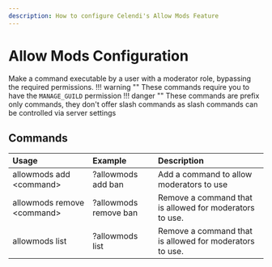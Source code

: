 ```yaml
---
description: How to configure Celendi's Allow Mods Feature
---
```

# Allow Mods Configuration

Make a command executable by a user with a moderator role, bypassing the required permissions.
!!! warning ""
    These commands require you to have the `MANAGE_GUILD` permission
!!! danger ""
    These commands are prefix only commands, they don't offer slash commands as slash commands can be controlled via server settings

## Commands

| Usage | Example | Description |
| :--- | :--- | :--- |
| allowmods add &lt;command&gt; | ?allowmods add ban | Add a command to allow moderators to use |
| allowmods remove &lt;command&gt; | ?allowmods remove ban | Remove a command that is allowed for moderators to use. |
| allowmods list | ?allowmods list | Remove a command that is allowed for moderators to use. |
